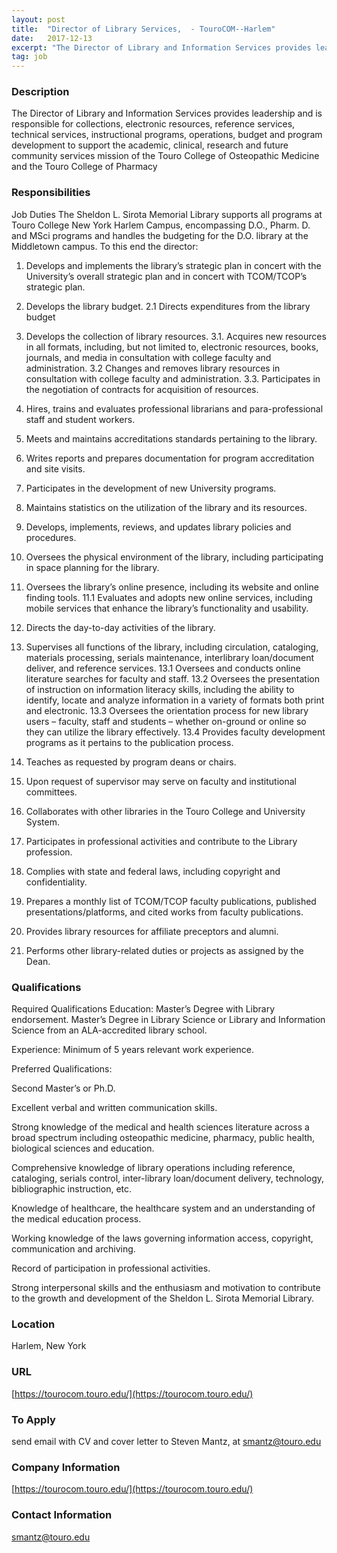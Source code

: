 ```yaml
---
layout: post
title:  "Director of Library Services,  - TouroCOM--Harlem"
date:   2017-12-13
excerpt: "The Director of Library and Information Services provides leadership and is responsible for collections, electronic resources, reference services, technical services, instructional programs, operations, budget and program development to support the academic, clinical, research and future community services mission of the Touro College of Osteopathic Medicine and the Touro College of..."
tag: job
---
```


### Description   

The Director of Library and Information Services provides leadership and is responsible for collections, electronic resources, reference services, technical services, instructional programs, operations, budget and program development to support the academic, clinical, research and future community services mission of the Touro College of Osteopathic Medicine and the Touro College of Pharmacy


### Responsibilities   

Job Duties
The Sheldon L. Sirota Memorial Library supports all programs at Touro College New York Harlem Campus, encompassing D.O., Pharm. D. and MSci programs and handles the budgeting for the D.O. library at the Middletown campus. To this end the director:

1. Develops and implements the library’s strategic plan in concert with the University’s overall strategic plan and in concert with TCOM/TCOP’s strategic plan.
2. Develops the library budget.
2.1 Directs expenditures from the library budget
3. Develops the collection of library resources.
3.1. Acquires new resources in all formats, including, but not limited to, electronic resources, books, journals, and media in consultation with college faculty and administration. 
3.2 Changes and removes library resources in consultation with college faculty and administration.
3.3. Participates in the negotiation of contracts for acquisition of resources.

4. Hires, trains and evaluates professional librarians and para-professional staff and student workers.
5. Meets and maintains accreditations standards pertaining to the library.
6. Writes reports and prepares documentation for program accreditation and site visits.
7. Participates in the development of new University programs.
8. Maintains statistics on the utilization of the library and its resources.
9. Develops, implements, reviews, and updates library policies and procedures.
10. Oversees the physical environment of the library, including participating in space planning for the library.
11. Oversees the library’s online presence, including its website and online finding tools.
11.1 Evaluates and adopts new online services, including mobile services that enhance the library’s functionality and usability.
12. Directs the day-to-day activities of the library.
13. Supervises all functions of the library, including circulation, cataloging, materials processing, serials maintenance, interlibrary loan/document deliver, and reference services.
13.1 Oversees and conducts online literature searches for faculty and staff.
13.2 Oversees the presentation of instruction on information literacy skills, including the ability to identify, locate and analyze information in a variety of formats both print and electronic. 
13.3 Oversees the orientation process for new library users – faculty, staff and students – whether on-ground or online so they can utilize the library effectively.
13.4 Provides faculty development programs as it pertains to the publication process.
14. Teaches as requested by program deans or chairs.
15. Upon request of supervisor may serve on faculty and institutional committees.
16. Collaborates with other libraries in the Touro College and University System.
17. Participates in professional activities and contribute to the Library profession.
18. Complies with state and federal laws, including copyright and confidentiality.
19. Prepares a monthly list of TCOM/TCOP faculty publications, published presentations/platforms, and cited works from faculty publications.
21. Provides library resources for affiliate preceptors and alumni.
20. Performs other library-related duties or projects as assigned by the Dean.




### Qualifications   

Required Qualifications
Education: 
Master’s Degree with Library endorsement. Master’s Degree in Library Science or Library and Information Science from an ALA-accredited library school.

Experience: 
Minimum of 5 years relevant work experience.

Preferred Qualifications:

Second Master’s or Ph.D.

Excellent verbal and written communication skills.

Strong knowledge of the medical and health sciences literature across a broad spectrum including osteopathic medicine, pharmacy, public health, biological sciences and education.

Comprehensive knowledge of library operations including reference, cataloging, serials control, inter-library loan/document delivery, technology, bibliographic instruction, etc.

Knowledge of healthcare, the healthcare system and an understanding of the medical education process.

Working knowledge of the laws governing information access, copyright, communication and archiving.

Record of participation in professional activities.

Strong interpersonal skills and the enthusiasm and motivation to contribute to the growth and development of the Sheldon L. Sirota Memorial Library.





### Location   

Harlem, New York


### URL   

[https://tourocom.touro.edu/](https://tourocom.touro.edu/)

### To Apply   

send email with CV and cover letter to Steven Mantz, at smantz@touro.edu 


### Company Information   

[https://tourocom.touro.edu/](https://tourocom.touro.edu/)


### Contact Information   

smantz@touro.edu

